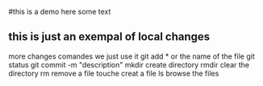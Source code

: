 #this is a demo
here some text
## this is  just an exempal of local changes
more changes 
comandes we just use it
git add * or the name of the file
git status
git commit -m "description"
mkdir create directory
rmdir clear the directory
rm remove a file
touche creat a file 
ls browse the files
